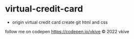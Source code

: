 # virtual-credit-card

* origin virtual credit card create git html and css

follow me on codepen https://codepen.io/vkive © 2022 vkive
